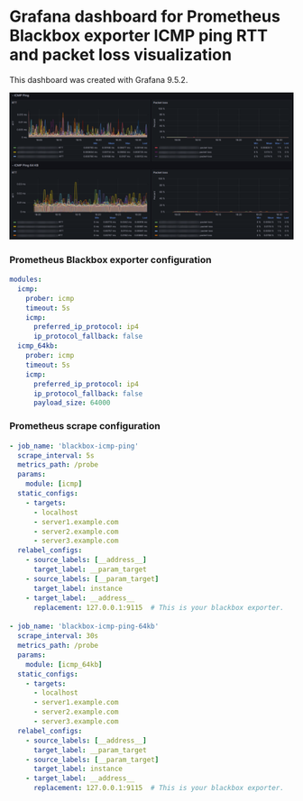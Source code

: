 # Grafana dashboard for Prometheus Blackbox exporter ICMP ping RTT and packet loss visualization

This dashboard was created with Grafana 9.5.2.

![IMAGE_DESCRIPTION](icmp-ping-grafana-dashboard.png)

### Prometheus Blackbox exporter configuration
```yaml
modules:
  icmp:
    prober: icmp
    timeout: 5s
    icmp:
      preferred_ip_protocol: ip4
      ip_protocol_fallback: false
  icmp_64kb:
    prober: icmp
    timeout: 5s
    icmp:
      preferred_ip_protocol: ip4
      ip_protocol_fallback: false
      payload_size: 64000
```

### Prometheus scrape configuration
```yaml
- job_name: 'blackbox-icmp-ping'
  scrape_interval: 5s
  metrics_path: /probe
  params:
    module: [icmp]
  static_configs:
    - targets:
      - localhost
      - server1.example.com
      - server2.example.com
      - server3.example.com
  relabel_configs:
    - source_labels: [__address__]
      target_label: __param_target
    - source_labels: [__param_target]
      target_label: instance
    - target_label: __address__
      replacement: 127.0.0.1:9115  # This is your blackbox exporter.

- job_name: 'blackbox-icmp-ping-64kb'
  scrape_interval: 30s
  metrics_path: /probe
  params:
    module: [icmp_64kb]
  static_configs:
    - targets:
      - localhost
      - server1.example.com
      - server2.example.com
      - server3.example.com
  relabel_configs:
    - source_labels: [__address__]
      target_label: __param_target
    - source_labels: [__param_target]
      target_label: instance
    - target_label: __address__
      replacement: 127.0.0.1:9115  # This is your blackbox exporter.
```
